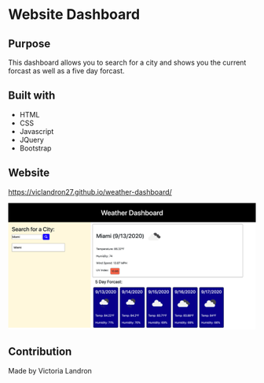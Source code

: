 # Website Dashboard

## Purpose
This dashboard allows you to search for a city and shows you the current forcast as well as a five day forcast.

## Built with
* HTML
* CSS
* Javascript
* JQuery
* Bootstrap

## Website
https://viclandron27.github.io/weather-dashboard/

![](assets/screenshot.png)

## Contribution
Made by Victoria Landron
